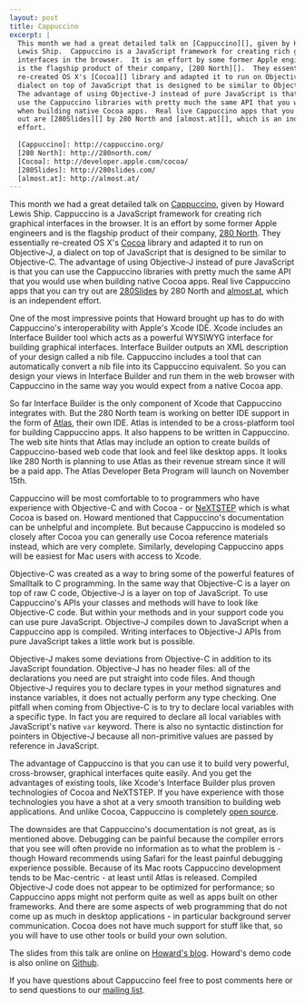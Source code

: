 ```yaml
---
layout: post
title: Cappuccino
excerpt: |
  This month we had a great detailed talk on [Cappuccino][], given by Howard
  Lewis Ship.  Cappuccino is a JavaScript framework for creating rich graphical
  interfaces in the browser.  It is an effort by some former Apple engineers and
  is the flagship product of their company, [280 North][].  They essentially
  re-created OS X's [Cocoa][] library and adapted it to run on Objective-J, a
  dialect on top of JavaScript that is designed to be similar to Objective-C.
  The advantage of using Objective-J instead of pure JavaScript is that you can
  use the Cappuccino libraries with pretty much the same API that you would use
  when building native Cocoa apps.  Real live Cappuccino apps that you can try
  out are [280Slides][] by 280 North and [almost.at][], which is an independent
  effort.
  
  [Cappuccino]: http://cappuccino.org/
  [280 North]: http://280north.com/
  [Cocoa]: http://developer.apple.com/cocoa/
  [280Slides]: http://280slides.com/
  [almost.at]: http://almost.at/
---
```


This month we had a great detailed talk on [Cappuccino][], given by Howard
Lewis Ship.  Cappuccino is a JavaScript framework for creating rich graphical
interfaces in the browser.  It is an effort by some former Apple engineers and
is the flagship product of their company, [280 North][].  They essentially
re-created OS X's [Cocoa][] library and adapted it to run on Objective-J, a
dialect on top of JavaScript that is designed to be similar to Objective-C.
The advantage of using Objective-J instead of pure JavaScript is that you can
use the Cappuccino libraries with pretty much the same API that you would use
when building native Cocoa apps.  Real live Cappuccino apps that you can try
out are [280Slides][] by 280 North and [almost.at][], which is an independent
effort.

[Cappuccino]: http://cappuccino.org/
[280 North]: http://280north.com/
[Cocoa]: http://developer.apple.com/cocoa/
[280Slides]: http://280slides.com/
[almost.at]: http://almost.at/

One of the most impressive points that Howard brought up has to do with
Cappuccino's interoperability with Apple's Xcode IDE.  Xcode includes an
Interface Builder tool which acts as a powerful WYSIWYG interface for building
graphical interfaces.  Interface Builder outputs an XML description of your
design called a nib file.  Cappuccino includes a tool that can automatically
convert a nib file into its Cappuccino equivalent.  So you can design your
views in Interface Builder and run them in the web browser with Cappuccino in
the same way you would expect from a native Cocoa app.

So far Interface Builder is the only component of Xcode that Cappuccino
integrates with.  But the 280 North team is working on better IDE support in
the form of [Atlas][], their own IDE.  Atlas is intended to be a cross-platform
tool for building Cappuccino apps.  It also happens to be written in
Cappuccino.  The web site hints that Atlas may include an option to create
builds of Cappuccino-based web code that look and feel like desktop apps.  It
looks like 280 North is planning to use Atlas as their revenue stream since it
will be a paid app.  The Atlas Developer Beta Program will launch on November
15th.

[Atlas]: http://280atlas.com/

Cappuccino will be most comfortable to to programmers who have experience with
Objective-C and with Cocoa - or [NeXTSTEP][] which is what Cocoa is based on.
Howard mentioned that Cappuccino's documentation can be unhelpful and
incomplete.  But because Cappuccino is modeled so closely after Cocoa you can
generally use Cocoa reference materials instead, which are very complete.
Similarly, developing Cappuccino apps will be easiest for Mac users with access
to Xcode.

[NeXTSTEP]: http://en.wikipedia.org/wiki/NeXTSTEP

Objective-C was created as a way to bring some of the powerful features of
Smalltalk to C programming.  In the same way that Objective-C is a layer on top
of raw C code, Objective-J is a layer on top of JavaScript.  To use
Cappuccino's APIs your classes and methods will have to look like Objective-C
code.  But within your methods and in your support code you can use pure
JavaScript.  Objective-J compiles down to JavaScript when a Cappuccino app is
compiled.  Writing interfaces to Objective-J APIs from pure JavaScript takes a
little work but is possible.

Objective-J makes some deviations from Objective-C in addition to its
JavaScript foundation.  Objective-J has no header files: all of the
declarations you need are put straight into code files.  And though Objective-J
requires you to declare types in your method signatures and instance variables,
it does not actually perform any type checking.  One pitfall when coming from
Objective-C is to try to declare local variables with a specific type.  In fact
you are required to declare all local variables with JavaScript's native `var`
keyword.  There is also no syntactic distinction for pointers in Objective-J
because all non-primitive values are passed by reference in JavaScript.

The advantage of Cappuccino is that you can use it to build very powerful,
cross-browser, graphical interfaces quite easily.  And you get the advantages
of existing tools, like Xcode's Interface Builder plus proven technologies of
Cocoa and NeXTSTEP.  If you have experience with those technologies you have a
shot at a very smooth transition to building web applications.  And unlike Cocoa,
Cappuccino is completely [open source][].

[open source]: http://github.com/280north/cappuccino

The downsides are that Cappuccino's documentation is not great, as is mentioned
above.  Debugging can be painful because the compiler errors that you see will
often provide no information as to what the problem is - though Howard
recommends using Safari for the least painful debugging experience possible.
Because of its Mac roots Cappuccino development tends to be Mac-centric - at
least until Atlas is released.  Compiled Objective-J code does not appear to
be optimized for performance; so Cappuccino apps might not perform quite as
well as apps built on other frameworks.  And there are some aspects of web
programming that do not come up as much in desktop applications - in particular
background server communication.  Cocoa does not have much support for stuff
like that, so you will have to use other tools or build your own solution.

The slides from this talk are online on [Howard's blog][].  Howard's demo code
is also online on [Github][].

[Howard's blog]: http://tapestryjava.blogspot.com/2009/10/brew-up-rich-web-application-with.html
[Github]: http://github.com/hlship/nfjs-cappuccino

If you have questions about Cappuccino feel free to post comments here or to
send questions to our [mailing list][].

[mailing list]: http://groups.google.com/group/pdxjs
